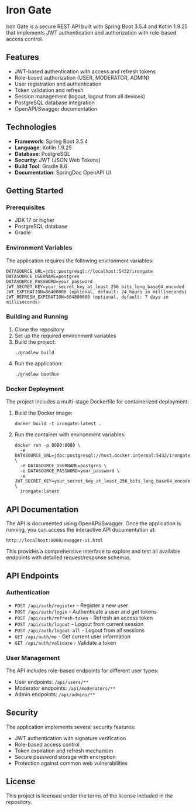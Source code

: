 # Iron Gate

Iron Gate is a secure REST API built with Spring Boot 3.5.4 and Kotlin 1.9.25 that implements JWT authentication and authorization with role-based access control.

## Features

- JWT-based authentication with access and refresh tokens
- Role-based authorization (USER, MODERATOR, ADMIN)
- User registration and authentication
- Token validation and refresh
- Session management (logout, logout from all devices)
- PostgreSQL database integration
- OpenAPI/Swagger documentation

## Technologies

- **Framework**: Spring Boot 3.5.4
- **Language**: Kotlin 1.9.25
- **Database**: PostgreSQL
- **Security**: JWT (JSON Web Tokens)
- **Build Tool**: Gradle 8.6
- **Documentation**: SpringDoc OpenAPI UI

## Getting Started

### Prerequisites

- JDK 17 or higher
- PostgreSQL database
- Gradle

### Environment Variables

The application requires the following environment variables:

```
DATASOURCE_URL=jdbc:postgresql://localhost:5432/irongate
DATASOURCE_USERNAME=postgres
DATASOURCE_PASSWORD=your_password
JWT_SECRET_KEY=your_secret_key_at_least_256_bits_long_base64_encoded
JWT_EXPIRATION=86400000 (optional, default: 24 hours in milliseconds)
JWT_REFRESH_EXPIRATION=604800000 (optional, default: 7 days in milliseconds)
```

### Building and Running

1. Clone the repository
2. Set up the required environment variables
3. Build the project:
   ```
   ./gradlew build
   ```
4. Run the application:
   ```
   ./gradlew bootRun
   ```

### Docker Deployment

The project includes a multi-stage Dockerfile for containerized deployment:

1. Build the Docker image:
   ```
   docker build -t irongate:latest .
   ```
2. Run the container with environment variables:
   ```
   docker run -p 8080:8080 \
     -e DATASOURCE_URL=jdbc:postgresql://host.docker.internal:5432/irongate \
     -e DATASOURCE_USERNAME=postgres \
     -e DATASOURCE_PASSWORD=your_password \
     -e JWT_SECRET_KEY=your_secret_key_at_least_256_bits_long_base64_encoded \
     irongate:latest
   ```

## API Documentation

The API is documented using OpenAPI/Swagger. Once the application is running, you can access the interactive API documentation at:

```
http://localhost:8080/swagger-ui.html
```

This provides a comprehensive interface to explore and test all available endpoints with detailed request/response schemas.

## API Endpoints

### Authentication

- `POST /api/auth/register` - Register a new user
- `POST /api/auth/login` - Authenticate a user and get tokens
- `POST /api/auth/refresh-token` - Refresh an access token
- `POST /api/auth/logout` - Logout from current session
- `POST /api/auth/logout-all` - Logout from all sessions
- `GET /api/auth/me` - Get current user information
- `GET /api/auth/validate` - Validate a token

### User Management

The API includes role-based endpoints for different user types:

- User endpoints: `/api/users/**`
- Moderator endpoints: `/api/moderators/**`
- Admin endpoints: `/api/admins/**`

## Security

The application implements several security features:

- JWT authentication with signature verification
- Role-based access control
- Token expiration and refresh mechanism
- Secure password storage with encryption
- Protection against common web vulnerabilities

## License

This project is licensed under the terms of the license included in the repository.